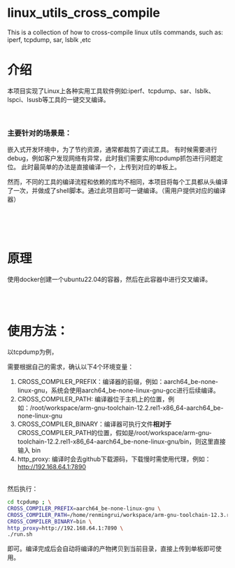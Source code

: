 # linux_utils_cross_compile
This is a collection of how to cross-compile linux utils commands, such as: iperf, tcpdump, sar, lsblk ,etc


# 介绍
本项目实现了Linux上各种实用工具软件例如:iperf、tcpdump、sar、lsblk、lspci、lsusb等工具的一键交叉编译。

<br/>

### 主要针对的场景是：

嵌入式开发环境中，为了节约资源，通常都裁剪了调试工具。 有时候需要进行debug，例如客户发现网络有异常，此时我们需要实用tcpdump抓包进行问题定位。 此时最简单的办法是直接编译一个，上传到对应的单板上。

然而，不同的工具的编译流程和依赖的库均不相同，本项目将每个工具都从头编译了一次，并做成了shell脚本。通过此项目即可一键编译。（需用户提供对应的编译器）


<br/>
<br/>
<br/>

# 原理
使用docker创建一个ubuntu22.04的容器，然后在此容器中进行交叉编译。

<br/>
<br/>

# 使用方法：
以tcpdump为例，

需要根据自己的需求，确认以下4个环境变量：
 1. CROSS_COMPILER_PREFIX：编译器的前缀，例如：aarch64_be-none-linux-gnu，系统会使用aarch64_be-none-linux-gnu-gcc进行后续编译。
 2. CROSS_COMPILER_PATH: 编译器位于主机上的位置，例如：/root/workspace/arm-gnu-toolchain-12.2.rel1-x86_64-aarch64_be-none-linux-gnu
 3. CROSS_COMPILER_BINARY：编译器可执行文件**相对于**CROSS_COMPILER_PATH的位置，假如是/root/workspace/arm-gnu-toolchain-12.2.rel1-x86_64-aarch64_be-none-linux-gnu/bin，则这里直接输入 bin
 4. http_proxy: 编译时会去github下载源码，下载慢时需使用代理，例如：http://192.168.64.1:7890

<br/>
然后执行：

```bash
cd tcpdump ; \
CROSS_COMPILER_PREFIX=aarch64_be-none-linux-gnu \
CROSS_COMPILER_PATH=/home/renmingrui/workspace/arm-gnu-toolchain-12.3.rel1-x86_64-aarch64_be-none-linux-gnu \
CROSS_COMPILER_BINARY=bin \
http_proxy=http://192.168.64.1:7890 \
./run.sh 
```
即可。编译完成后会自动将编译的产物拷贝到当前目录，直接上传到单板即可使用。
